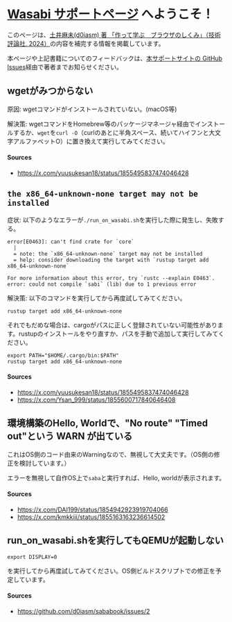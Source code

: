 # [Wasabi サポートページ](https://lowlayergirls.github.io/wasabi-help/) へようこそ！
このページは、[土井麻未(d0iasm) 著 「作って学ぶ　ブラウザのしくみ」（技術評論社, 2024）](https://gihyo.jp/book/2024/978-4-297-14546-0)の内容を補完する情報を掲載しています。

本ページや上記書籍についてのフィードバックは、[本サポートサイトの GitHub Issues](https://github.com/lowlayergirls/wasabi-help/issues)経由で著者までお知らせください。

## wgetがみつからない

原因: wgetコマンドがインストールされていない。(macOS等)

解決策: wgetコマンドをHomebrew等のパッケージマネージャ経由でインストールするか、`wget`を`curl -O`（curlのあとに半角スペース、続いてハイフンと大文字アルファベットO）に置き換えて実行してみてください。

#### Sources
- <https://x.com/yuusukesan18/status/1855495837474046428>

## `the x86_64-unknown-none target may not be installed`

症状: 以下のようなエラーが`./run_on_wasabi.sh`を実行した際に発生し、失敗する。

```
error[E0463]: can't find crate for `core`
  |
  = note: the `x86_64-unknown-none` target may not be installed
  = help: consider downloading the target with `rustup target add x86_64-unknown-none`

For more information about this error, try `rustc --explain E0463`.
error: could not compile `sabi` (lib) due to 1 previous error
```

解決策: 以下のコマンドを実行してから再度試してみてください。
```
rustup target add x86_64-unknown-none
```

それでもだめな場合は、cargoがパスに正しく登録されていない可能性があります。rustupのインストールをやり直すか、パスを手動で追加して実行してみてください。
```
export PATH="$HOME/.cargo/bin:$PATH"
rustup target add x86_64-unknown-none
```

#### Sources
- <https://x.com/yuusukesan18/status/1855495837474046428>
- <https://x.com/Ysan_999/status/1855600717840646408>

## 環境構築のHello, Worldで、"No route" "Timed out"という WARN が出ている

これはOS側のコード由来のWarningなので、無視して大丈夫です。（OS側の修正を検討しています。）

エラーを無視して自作OS上で`saba`と実行すれば、Hello, worldが表示されます。

#### Sources
- <https://x.com/DAI199/status/1854942923919704066>
- <https://x.com/kmkkiii/status/1855163163236614502>

## run_on_wasabi.shを実行してもQEMUが起動しない

```
export DISPLAY=0
```

を実行してから再度試してみてください。OS側ビルドスクリプトでの修正を予定しています。

#### Sources
- <https://github.com/d0iasm/sababook/issues/2>

